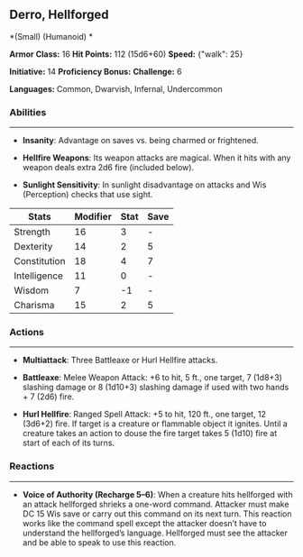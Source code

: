 ## Derro, Hellforged
*(Small) (Humanoid) *

**Armor Class:** 16
**Hit Points:** 112 (15d6+60)
**Speed:** {"walk": 25}

**Initiative:** 14
**Proficiency Bonus:**
**Challenge:** 6

**Languages:** Common, Dwarvish, Infernal, Undercommon

### Abilities
 --- 
- **Insanity**: Advantage on saves vs. being charmed or frightened.

- **Hellfire Weapons**: Its weapon attacks are magical. When it hits with any weapon deals extra 2d6 fire (included below).

- **Sunlight Sensitivity**: In sunlight disadvantage on attacks and Wis (Perception) checks that use sight.



| Stats | Modifier | Stat | Save
| ---- | ---- | ---- | ---- |
| Strength | 16 | 3 | - |
| Dexterity | 14 | 2 | 5 |
| Constitution | 18 | 4 | 7 |
| Intelligence | 11 | 0 | - |
| Wisdom | 7 | -1 | - |
| Charisma | 15 | 2 | 5 |

### Actions
 --- 
- **Multiattack**: Three Battleaxe or Hurl Hellfire attacks.

- **Battleaxe**: Melee Weapon Attack: +6 to hit, 5 ft., one target, 7 (1d8+3) slashing damage or 8 (1d10+3) slashing damage if used with two hands + 7 (2d6) fire.

- **Hurl Hellfire**: Ranged Spell Attack: +5 to hit, 120 ft., one target, 12 (3d6+2) fire. If target is a creature or flammable object it ignites. Until a creature takes an action to douse the fire target takes 5 (1d10) fire at start of each of its turns.

### Reactions
 --- 
- **Voice of Authority (Recharge 5–6)**: When a creature hits hellforged with an attack hellforged shrieks a one-word command. Attacker must make DC 15 Wis save or carry out this command on its next turn. This reaction works like the command spell except the attacker doesn’t have to understand the hellforged’s language. Hellforged must see the attacker and be able to speak to use this reaction.

